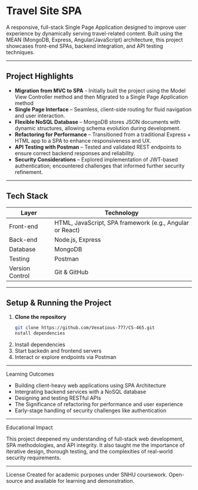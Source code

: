 # Travel Site SPA

A responsive, full-stack Single Page Application designed to improve user experience by dynamically serving travel-related content. Built using the MEAN (MongoDB, Express, Angular/JavaScript) architecture, this project showcases front-end SPAs, backend integration, and API testing techniques.

---

##  Project Highlights

- **Migration from MVC to SPA** - Initially built the project using the Model View Controller method and then Migrated to a Single Page Application method 
- **Single Page Interface** – Seamless, client-side routing for fluid navigation and user interaction.
- **Flexible NoSQL Database** – MongoDB stores JSON documents with dynamic structures, allowing schema evolution during development.
- **Refactoring for Performance** – Transitioned from a traditional Express + HTML app to a SPA to enhance responsiveness and UX.
- **API Testing with Postman** – Tested and validated REST endpoints to ensure correct backend responses and reliability.
- **Security Considerations** – Explored implementation of JWT-based authentication; encountered challenges that informed further security refinement.

---

##  Tech Stack

| Layer        | Technology        |
|--------------|-------------------|
| Front-end    | HTML, JavaScript, SPA framework (e.g., Angular or React) |
| Back-end     | Node.js, Express  |
| Database     | MongoDB           |
| Testing      | Postman           |
| Version Control | Git & GitHub  |

---

##  Setup & Running the Project

1. **Clone the repository**
   ```bash
   git clone https://github.com/Vexatious-777/CS-465.git
   nstall dependencies

2. Install dependencies
3. Start backedn and frontend servers
4. Interact or explore endpoints via Postman
---
Learning Outcomes
- Building client-heavy web applications using SPA Architecture
- Intergrating backend services with a NoSQL database
- Designing and testing RESTful APIs
- The Significance of refactoring for performance and user experience
- Early-stage handling of security challenges like authentication
---
Educational Impact

This project deepened my understanding of full-stack web development, SPA methodologies, and API integrity. It also taught me the importance of iterative design, thorough testing, and the complexities of real-world security requirements.

---
License
Created for academic purposes under SNHU coursework. Open-source and available for learning and demonstration.





